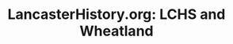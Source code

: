 ---
layout: repo
title: "LancasterHistory.org: LCHS and Wheatland"
id: 13955
permalink: repos/13955/
---
